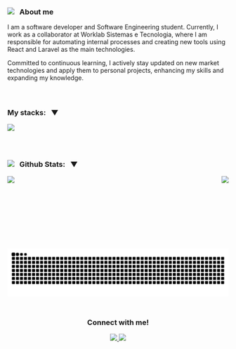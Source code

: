 
<div>

  <div>
     <h3> <img src="https://cdn.jsdelivr.net/gh/Readme-Workflows/Readme-Icons@main/icons/octicons/People.svg" width="28px" /> &nbsp About me </h3>
    
  </div>
 

  <p> I am a software developer and Software Engineering student. Currently, I work as a collaborator at Worklab Sistemas e Tecnologia, where I am responsible for automating internal processes and creating new tools using React and Laravel as the main technologies.

Committed to continuous learning, I actively stay updated on new market technologies and apply them to personal projects, enhancing my skills and expanding my knowledge.</p>
</div>

<div>

<br>




##
  
  <h3> My stacks: &nbsp ▼ </h3>
  
   <a href="https://skillicons.dev">
      <img src="https://skillicons.dev/icons?i=js,typescript,html,css,nodejs,express,php,laravel,react,styledcomponents,sass,tailwind,vite,jest,docker,git,postman,figma" />
   </a>
   
   <br>
   
   <br>
<div>

 <br>

##
 <div> 

  <h3><img src="https://cdn.jsdelivr.net/gh/Readme-Workflows/Readme-Icons@main/icons/octicons/PullRequestMerged.svg" height="22px">  &nbsp Github Stats:  &nbsp ▼  </h3>
 
   <img  src="https://github-readme-stats.vercel.app/api?username=rodriguessz&theme=blueberry&count_private=true&hide_border=true&line_height=20"/> 
   <img height="165em" align="right" src="https://github-readme-stats.vercel.app/api/top-langs/?username=rodriguessz&layout=compact&theme=blueberry&count_private=true&hide_border=true&include_all_commits=true"/>

  <br>

  <picture>
    <source media="(prefers-color-scheme: dark)" srcset="https://raw.githubusercontent.com/rodriguessz/rodriguessz/output/github-contribution-grid-snake-dark.svg">
  <!--   <source media="(prefers-color-scheme: light)" srcset="https://raw.githubusercontent.com/rodriguessz/rodriguessz/output/github-contribution-grid-snake.svg"> -->
    <img alt="github contribution grid snake animation" src="https://raw.githubusercontent.com/rodriguessz/rodriguessz/output/github-contribution-grid-snake.svg">
  </picture>
    
 </div>

 

<br>

##
<div align="center">
 <h3 >Connect with me!</h3>
 
   <a href="mailto:enzo.orodrigues03@gmail.com">
     <img src="https://img.shields.io/badge/Gmail-D14836?style=for-the-badge&logo=gmail&logoColor=white">
   </a>
   <a href="https://www.linkedin.com/in/enzo-rodrigues-b9bb33232/" target="_blank">
     <img src="https://img.shields.io/badge/-LinkedIn-%230077B5?style=for-the-badge&logo=linkedin&logoColor=white" target="_blank">
   </a>
 
</div>

